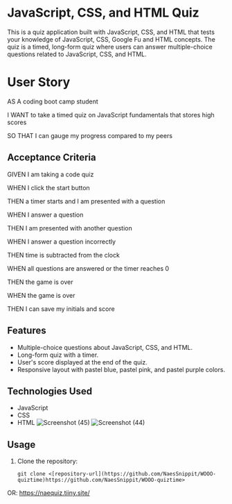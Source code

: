 # JavaScript, CSS, and HTML Quiz
This is a quiz application built with JavaScript, CSS, and HTML that tests your knowledge of JavaScript, CSS, Google Fu and HTML concepts. The quiz is a timed, long-form quiz where users can answer multiple-choice questions related to JavaScript, CSS, and HTML.

# User Story
AS A coding boot camp student

I WANT to take a timed quiz on JavaScript fundamentals that stores high scores

SO THAT I can gauge my progress compared to my peers

## Acceptance Criteria
GIVEN I am taking a code quiz

WHEN I click the start button

THEN a timer starts and I am presented with a question

WHEN I answer a question

THEN I am presented with another question

WHEN I answer a question incorrectly

THEN time is subtracted from the clock

WHEN all questions are answered or the timer reaches 0

THEN the game is over

WHEN the game is over

THEN I can save my initials and score


## Features

- Multiple-choice questions about JavaScript, CSS, and HTML.
- Long-form quiz with a timer.
- User's score displayed at the end of the quiz.
- Responsive layout with pastel blue, pastel pink, and pastel purple colors.

## Technologies Used

- JavaScript
- CSS
- HTML
  ![Screenshot (45)](https://github.com/NaesSnippit/WOOO-quiztime/assets/120901516/fa350dd8-4ac0-4377-91e4-e8505ee173f1)
![Screenshot (44)](https://github.com/NaesSnippit/WOOO-quiztime/assets/120901516/42a01d07-bf55-4fca-be3e-3f4fac2c1b77)


## Usage

1. Clone the repository:

   ```shell
   git clone <[repository-url](https://github.com/NaesSnippit/WOOO-quiztime)https://github.com/NaesSnippit/WOOO-quiztime>
OR:
https://naequiz.tiiny.site/ 
